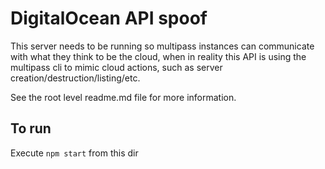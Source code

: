# DigitalOcean API spoof
This server needs to be running so multipass instances can communicate with what
they think to be the cloud, when in reality this API is using the multipass cli
to mimic cloud actions, such as server creation/destruction/listing/etc.

See the root level readme.md file for more information.

## To run
Execute `npm start` from this dir

